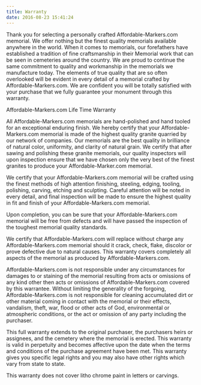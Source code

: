 ```yaml
---
title: Warranty
date: 2016-08-23 15:41:24
---
```

Thank you for selecting a personally crafted Affordable-Markers.com memorial. We offer nothing but the finest quality memorials available anywhere in the world. When it comes to memorials, our forefathers have established a tradition of fine craftsmanship in their Memorial work that can be seen in cemeteries around the country. We are proud to continue the same commitment to quality and workmanship in the memorials we manufacture today. The elements of true quality that are so often overlooked will be evident in every detail of a memorial crafted by Affordable-Markers.com. We are confident you will be totally satisfied with your purchase that we fully guarantee your monument through this warranty.

Affordable-Markers.com Life Time Warranty

All Affordable-Markers.com memorials are hand-polished and hand tooled for an exceptional enduring finish. We hereby certify that your Affordable-Markers.com memorial is made of the highest quality granite quarried by our network of companies. Our memorials are the best quality in brilliance of natural color, uniformity, and clarity of natural grain. We certify that after sawing and polishing these granite memorials, our quality inspectors will upon inspection ensure that we have chosen only the very best of the finest granites to produce your Affordable-Marker.com memorial.

We certify that your Affordable-Markers.com memorial will be crafted using the finest methods of high attention finishing, steeling, edging, tooling, polishing, carving, etching and sculpting. Careful attention will be noted in every detail, and final inspection will be made to ensure the highest quality in fit and finish of your Affordable-Markers.com memorial.

Upon completion, you can be sure that your Affordable-Markers.com memorial will be free from defects and will have passed the inspection of the toughest memorial quality standards.

We certify that Affordable-Markers.com will replace without charge any Affordable-Markers.com memorial should it crack, check, flake, discolor or prove defective due to natural causes. This warranty covers completely all aspects of the memorial as produced by Affordable-Markers.com.

Affordable-Markers.com is not responsible under any circumstances for damages to or staining of the memorial resulting from acts or omissions of any kind other then acts or omissions of Affordable-Markers.com covered by this warrantee. Without limiting the generality of the forgoing, Affordable-Markers.com is not responsible for cleaning accumulated dirt or other material coming in contact with the memorial or their effects, vandalism, theft, war, flood or other acts of God, environmental or  atmospheric conditions, or the act or omission of any party including the purchaser.

This full warranty extends to the original purchaser, the purchasers heirs or assignees, and the cemetery where the memorial is erected. This warranty is valid in perpetuity and becomes affective upon the date when the terms and conditions of the purchase agreement have been met. This warranty gives you specific legal rights and you may also have other rights which vary from state to state.

This warranty does not cover litho chrome paint in letters or carvings.